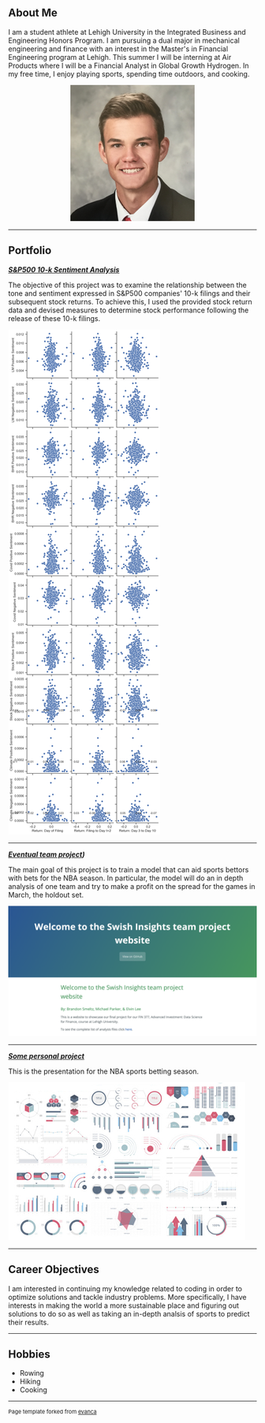 ## About Me

I am a student athlete at Lehigh University in the Integrated Business and Engineering Honors Program. I am pursuing a dual major in mechanical engineering and finance with an interest in the Master's in Financial Engineering program at Lehigh. This summer I will be interning at Air Products where I will be a Financial Analyst in Global Growth Hydrogen. In my free time, I enjoy playing sports, spending time outdoors, and cooking.

<!-- Upload your own photo and change the path -->

<p style="text-align:center;">
  <img class="img-circle" src="https://github.com/Brandon4106/Brandon4106.github.io/raw/master/images/Headshot.jpg" width="50%">
</p>


---

## Portfolio

<!-- You can link to other websites, PDFs in this repo, and other pages in this repo -->

_**[S&P500 10-k Sentiment Analysis](Report.md)**_

The objective of this project was to examine the relationship between the tone and sentiment expressed in S&P500 companies' 10-k filings and their subsequent stock returns. To achieve this, I used the provided stock return data and devised measures to determine stock performance following the release of these 10-k filings.

<img src="images/Sentiment_Output.png?raw=true"/>

---


_**[Eventual team project](https://github.com/Brandon4106/Fin_377_Swish_Insights))**_

The main goal of this project is to train a model that can aid sports bettors with bets for the NBA season. In particular, the model will do an in depth analysis of one team and try to make a profit on the spread for the games in March, the holdout set.

<img src="images/Sports_Betting_Website.png?raw=true"/>

---

_**[Some personal project](/pdf/sample_presentation.pdf)**_

This is the presentation for the NBA sports betting season.

<img src="images/dummy_thumbnail.jpg?raw=true"/>

---

## Career Objectives

I am interested in continuing my knowledge related to coding in order to optimize solutions and tackle industry problems. More specifically, I have interests in making the world a more sustainable place and figuring out solutions to do so as well as taking an in-depth analsis of sports to predict their results. 


---

## Hobbies

- Rowing
- Hiking
- Cooking

---
<p style="font-size:11px">Page template forked from <a href="https://github.com/evanca/quick-portfolio">evanca</a></p>
<!-- Remove above link if you don't want to attibute -->
